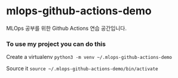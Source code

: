 # mlops-github-actions-demo
MLOps 공부를 위한 Github Actions 연습 공간입니다.

### To use my project you can do this

Create a virtualenv
```python3 -m venv ~/.mlops-github-actions-demo```

Source it
```source ~/.mlops-github-actions-demo/bin/activate```


